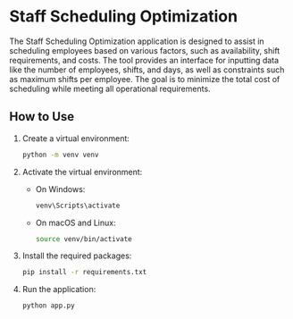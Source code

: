 # Staff Scheduling Optimization

The Staff Scheduling Optimization application is designed to assist in scheduling employees based on various factors, such as availability, shift requirements, and costs. The tool
provides an interface for inputting data like the number of employees, shifts, and days,
as well as constraints such as maximum shifts per employee. The goal is to minimize the
total cost of scheduling while meeting all operational requirements.

## How to Use

1. Create a virtual environment:

   ```bash
   python -m venv venv
   ```

2. Activate the virtual environment:

   - On Windows:

     ```bash
     venv\Scripts\activate
     ```

   - On macOS and Linux:

     ```bash
     source venv/bin/activate
     ```

3. Install the required packages:

   ```bash
   pip install -r requirements.txt
   ```

4. Run the application:

   ```bash
   python app.py
   ```
